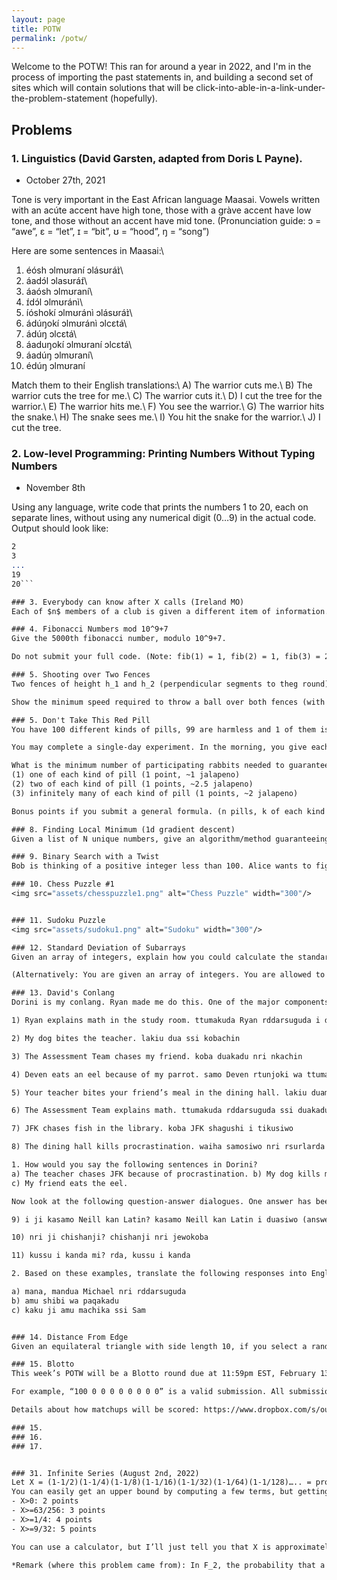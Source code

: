 ```yaml
---
layout: page
title: POTW
permalink: /potw/
---
```

Welcome to the POTW! This ran for around a year in 2022, and I'm in the process of importing the past statements in, and building a second set of sites which will contain solutions that will be click-into-able-in-a-link-under-the-problem-statement (hopefully).


## Problems

### 1. Linguistics (David Garsten, adapted from Doris L Payne).
- October 27th, 2021

Tone is very important in the East African language Maasai. Vowels written with an acúte accent have high tone, those with a gràve accent have low tone, and those without an accent have mid tone. (Pronunciation guide: ɔ = “awe”, ɛ = “let”, ɪ = “bit”, ʊ = “hood”, ŋ = “song”)

Here are some sentences in Maasai:\\
1) éósh ɔlmʊraní ɔlásʊráɪ̀\\
2) áadɔ́l ɔlasʊráɪ́\\
3) áaósh ɔlmʊraní\\
4) ɪ́dɔ́l ɔlmʊránì\\
5) íóshokí ɔlmʊránì ɔlásʊráɪ̀\\
6) ádúŋokí ɔlmʊránì ɔlcɛtá\\
7) ádúŋ ɔlcɛtá\\
8) áaduŋokí ɔlmʊraní ɔlcɛtá\\
9) áadúŋ ɔlmʊraní\\
10) édúŋ ɔlmʊraní

Match them to their English translations:\\
A) The warrior cuts me.\\
B) The warrior cuts the tree for me.\\
C) The warrior cuts it.\\
D) I cut the tree for the warrior.\\
E) The warrior hits me.\\
F) You see the warrior.\\
G) The warrior hits the snake.\\
H) The snake sees me.\\
I) You hit the snake for the warrior.\\
J) I cut the tree.

### 2. Low-level Programming: Printing Numbers Without Typing Numbers
- November 8th

Using any language, write code that prints the numbers 1 to 20, each on separate lines, without using any numerical digit (0…9) in the actual code.
Output should look like:
```1
2
3
...
19
20```

### 3. Everybody can know after X calls (Ireland MO)
Each of $n$ members of a club is given a different item of information. The members are allowed to share the information, but, for security reasons, only in the following way: A pair may communicate by telephone. During a telephone call only one member may speak. The member who speaks may tell the other member all the information the speaker knows. Determine the minimal number of phone calls that are required to convey all the information to each of the members.

### 4. Fibonacci Numbers mod 10^9+7
Give the 5000th fibonacci number, modulo 10^9+7. 

Do not submit your full code. (Note: fib(1) = 1, fib(2) = 1, fib(3) = 2…)

### 5. Shooting over Two Fences
Two fences of height h_1 and h_2 (perpendicular segments to theg round) have distance d between the topmost points of the fences. 

Show the minimum speed required to throw a ball over both fences (with initial position/speed/angle varied) is v = sqrt(g(h_1+h_2+d)).

### 5. Don't Take This Red Pill
You have 100 different kinds of pills, 99 are harmless and 1 of them is poisonous. You wish to determine which type is poisonous. You have at your disposal an infinite supply of rabbits.

You may complete a single-day experiment. In the morning, you give each rabbit some set of pills and it eats all of them. Later that day, your research assistant will tell you which rabbits got poisoned.

What is the minimum number of participating rabbits needed to guarantee determining which type of pill is poisonous if you have:
(1) one of each kind of pill (1 point, ~1 jalapeno)
(2) two of each kind of pill (1 points, ~2.5 jalapeno)
(3) infinitely many of each kind of pill (1 points, ~2 jalapeno)

Bonus points if you submit a general formula. (n pills, k of each kind of pill, and a somewhat reasonable way to find the min # of rabbits needed)

### 8. Finding Local Minimum (1d gradient descent)
Given a list of N unique numbers, give an algorithm/method guaranteeing to find a local minimum (not absolute minimum) in time complexity < O(N). The time required to read in the list is ignored.

### 9. Binary Search with a Twist
Bob is thinking of a positive integer less than 100. Alice wants to figure out his number, and can ask him seven yes or no questions about it. However, once Bob has said no four times, he will feel too sad to answer any more questions. Show that Alice can always figure out Bob’s number. (submit what her first question should be)

### 10. Chess Puzzle #1
<img src="assets/chesspuzzle1.png" alt="Chess Puzzle" width="300"/>


### 11. Sudoku Puzzle
<img src="assets/sudoku1.png" alt="Sudoku" width="300"/>

### 12. Standard Deviation of Subarrays
Given an array of integers, explain how you could calculate the standard deviation of any subset in O(1) after doing an O(n) initial calculation. 

(Alternatively: You are given an array of integers. You are allowed to make calculations and store memory as you wish based on this array. Then, you will be given a random continuous subset of the array, and asked to find the standard deviation of the subset. A constraint is that you are not allowed to iterate over any arrays after being given the subset (making the time complexity O(1)). This means that no matter what subset you are given, you will be able to return the standard deviation in the same time complexity. What is the minimal amount of memory needed for your pre-calculations in order to find the standard deviation with this limitation? One way would be to calculate and store the standard deviation for every possible subset of the array using a large “answer key” array of size 2^n.)

### 13. David's Conlang
Dorini is my conlang. Ryan made me do this. One of the major components of Dorini sentence structure is “topic,” which marks the emphasized argument of the sentence. Below are some sentences in Dorini with their English translations. Topics are bolded.

1) Ryan explains math in the study room. ttumakuda Ryan rddarsuguda i duasiwo

2) My dog bites the teacher. lakiu dua ssi kobachin

3) The Assessment Team chases my friend. koba duakadu nri nkachin

4) Deven eats an eel because of my parrot. samo Deven rtunjoki wa ttumashi

5) Your teacher bites your friend’s meal in the dining hall. lakiu duamo samosiwo nri shiushiuda nkamo

6) The Assessment Team explains math. ttumakuda rddarsuguda ssi duakadu

7) JFK chases fish in the library. koba JFK shagushi i tikusiwo

8) The dining hall kills procrastination. waiha samosiwo nri rsurlarda

1. How would you say the following sentences in Dorini?
a) The teacher chases JFK because of procrastination. b) My dog kills math in the library study room.
c) My friend eats the eel.

Now look at the following question-answer dialogues. One answer has been translated for you.

9) i ji kasamo Neill kan Latin? kasamo Neill kan Latin i duasiwo (answer translation:) Neill thinks about Latin Club in the study room.

10) nri ji chishanji? chishanji nri jewokoba

11) kussu i kanda mi? rda, kussu i kanda

2. Based on these examples, translate the following responses into English, underlining focused elements, and saying what Dorini questions could have prompted them.

a) mana, mandua Michael nri rddarsuguda
b) amu shibi wa paqakadu
c) kaku ji amu machika ssi Sam


### 14. Distance From Edge
Given an equilateral triangle with side length 10, if you select a random point P in its interior, what is the range of possible values of the sum of the distances from the point to each side?

### 15. Blotto
This week’s POTW will be a Blotto round due at 11:59pm EST, February 13th, 2022. You will submit a list of nine non-negative integers that sum to 100 to either the bot or https://forms.gle/4qFr8iJfTEsZuN5w9. 

For example, “100 0 0 0 0 0 0 0 0” is a valid submission. All submissions will be played against each other and ranked based on the rules explained in the dropbox document. POTW points will be assigned based on the rankings.

Details about how matchups will be scored: https://www.dropbox.com/s/ou49kyfymf0td5k/Blotto_Round_1__BOTW_%20%282%29.pdf?dl=0

### 15.
### 16.
### 17.


### 31. Infinite Series (August 2nd, 2022)
Let X = (1-1/2)(1-1/4)(1-1/8)(1-1/16)(1-1/32)(1-1/64)(1-1/128)….. = prod_{n=1}^{infty} (1- 0.5^n).
You can easily get an upper bound by computing a few terms, but getting a lower bound is much harder. Find a lower bound on X and you will be scored based on the strength of the lower bound:
- X>0: 2 points
- X>=63/256: 3 points
- X>=1/4: 4 points
- X>=9/32: 5 points

You can use a calculator, but I’ll just tell you that X is approximately 0.28878.

*Remark (where this problem came from): In F_2, the probability that a NxN matrix with randomly selected entries is invertible is prod_{n=1}^{N} (1- 0.5^n)*
